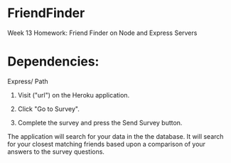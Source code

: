 # FriendFinder

Week 13 Homework: Friend Finder on Node and Express Servers

# Dependencies:

Express/ Path

  1) Visit ("url") on the Heroku application.
  
  2) Click "Go to Survey".
  
  3) Complete the survey and press the Send Survey button.
  
The application will search for your data in the the database. It will search for your closest matching friends based upon a comparison of your answers to the survey questions. 
